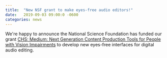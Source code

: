 ```yaml
---
title:  "New NSF grant to make eyes-free audio editors!"
date:   2019-09-03 09:00:0 -0600
categories: news 
---
```

We're happy to announce the National Science Foundation has funded our grant [CHS: Medium: Next Generation Content Production Tools for People with Vision Impairments](https://www.nsf.gov/awardsearch/showAward?AWD_ID=1901456&HistoricalAwards=false) to develop new eyes-free interfaces for digital audio editing.